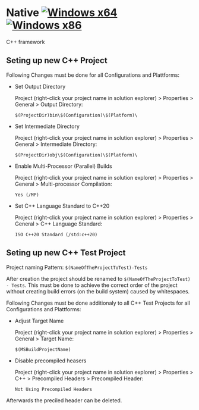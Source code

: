 # Native [![Windows x64](https://github.com/MartinKuschnik/Native/actions/workflows/windows-x64.yml/badge.svg)](https://github.com/MartinKuschnik/Native/actions/workflows/windows-x64.yml) [![Windows x86](https://github.com/MartinKuschnik/Native/actions/workflows/windows-x86.yml/badge.svg)](https://github.com/MartinKuschnik/Native/actions/workflows/windows-x86.yml)

C++ framework


## Seting up new C++ Project

Following Changes must be done for all Configurations and Plattforms:
  
 - Set Output Directory
  
   Project (right-click your project name in solution explorer) > Properties > General > Output Directory: 
  
       $(ProjectDir)bin\$(Configuration)\$(Platform)\
      
 - Set Intermediate Directory
  
   Project (right-click your project name in solution explorer) > Properties > General > Intermediate Directory: 
  
       $(ProjectDir)obj\$(Configuration)\$(Platform)\  
 
- Enable Multi-Processor (Parallel) Builds

  Project (right-click your project name in solution explorer) > Properties > General > Multi-processor Compilation: 
  
      Yes (/MP)

- Set C++ Language Standard to C++20

  Project (right-click your project name in solution explorer) > Properties > General > C++ Language Standard: 
  
      ISO C++20 Standard (/std:c++20)
      
## Seting up new C++ Test Project
  
Project naming Pattern: `$(NameOfTheProjectToTest)-Tests`

After creation the project should be renamed to `$(NameOfTheProjectToTest) - Tests`. This must be done to achieve the correct order of the project without creating build errors (on the build system) caused by whitespaces.

Following Changes must be done additionaly to all C++ Test Projects for all Configurations and Plattforms:

- Adjust Target Name

    Project (right-click your project name in solution explorer) > Properties > General > Target Name: 

      $(MSBuildProjectName)

- Disable precompiled heasers

  Project (right-click your project name in solution explorer) > Properties > C++ > Precompiled Headers > Precompiled Header: 
  
      Not Using Precompiled Headers
      
Afterwards the preciled header can be deleted.
